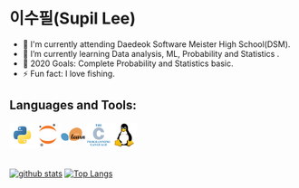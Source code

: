 # 이수필(Supil Lee)

- 🔭 I'm currently attending Daedeok Software Meister High School(DSM).
- 🌱 I’m currently learning Data analysis, ML, Probability and Statistics .
- 🥅 2020 Goals: Complete Probability and Statistics basic.
- ⚡ Fun fact: I love fishing.

## Languages and Tools:

<img align="left" alt="python" width="45px" src="https://raw.githubusercontent.com/github/explore/80688e429a7d4ef2fca1e82350fe8e3517d3494d/topics/python/python.png" />
<img align="left" alt="jupyter-notebook" width="45px" src="https://raw.githubusercontent.com/github/explore/80688e429a7d4ef2fca1e82350fe8e3517d3494d/topics/jupyter-notebook/jupyter-notebook.png" />
<img align = "left" alt = "scikit learn" width = "45px" src = "https://raw.githubusercontent.com/github/explore/80688e429a7d4ef2fca1e82350fe8e3517d3494d/topics/scikit-learn/scikit-learn.png" />
<img align="left" alt="c" width="45px" src="https://raw.githubusercontent.com/github/explore/80688e429a7d4ef2fca1e82350fe8e3517d3494d/topics/c/c.png" />
<img align="left" alt="Linux" width="45px" src="https://raw.githubusercontent.com/github/explore/80688e429a7d4ef2fca1e82350fe8e3517d3494d/topics/linux/linux.png" />

<br />
<br />
<br />
<br />

[![github stats](https://github-readme-stats.vercel.app/api?username=supil9545)](https://github.com/anuraghazra/github-readme-stats)
[![Top Langs](https://github-readme-stats.vercel.app/api/top-langs/?username=supil9545&card_width=auto)](https://github.com/anuraghazra/github-readme-stats)

<!--

<details>
  <summary><b>Wakatime Week Stats</b></summary>
  [![wakatime stats](https://github-readme-stats.vercel.app/api/wakatime?username=MinJunSeo&layout=compact&width=100)](https://github.com/anuraghazra/github-readme-stats)
</details>

-->
